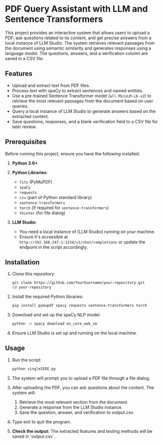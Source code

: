 # PDF Query Assistant with LLM and Sentence Transformers

This project provides an interactive system that allows users to upload a PDF, ask questions related to its content, and get precise answers from a local instance of LLM Studio. The system retrieves relevant passages from the document using semantic similarity and generates responses using a language model. The questions, answers, and a verification column are saved in a CSV file.

## Features

- Upload and extract text from PDF files.
- Process text with spaCy to extract sentences and named entities.
- Use a pre-trained Sentence Transformer model (`all-MiniLM-L6-v2`) to retrieve the most relevant passages from the document based on user queries.
- Query a local instance of LLM Studio to generate answers based on the extracted content.
- Save questions, responses, and a blank verification field to a CSV file for later review.

## Prerequisites

Before running this project, ensure you have the following installed:

1. **Python 3.6+**
2. **Python Libraries**:
   - `fitz` (PyMuPDF)
   - `spaCy`
   - `requests`
   - `csv` (part of Python standard library)
   - `sentence-transformers`
   - `torch` (if required for `sentence-transformers`)
   - `tkinter` (for file dialog)

3. **LLM Studio**:
   - You need a local instance of [LLM Studio] running on your machine.
   - Ensure it's accessible at `http://192.168.247.1:1234/v1/chat/completions` or update the endpoint in the script accordingly.

## Installation

1. Clone this repository:
   ```bash
   git clone https://github.com/YourUsername/your-repository.git
   cd your-repository

2. Install the required Python libraries:
   ```bash
   pip install pymupdf spacy requests sentence-transformers torch
   
3. Download and set up the spaCy NLP model:
   ```bash
   python -m spacy download en_core_web_sm
   
4. Ensure LLM Studio is set up and running on the local machine.

## Usage

1. Run the script:
   ```bash
   python singleIEEE.py

2. The system will prompt you to upload a PDF file through a file dialog.

3. After uploading the PDF, you can ask questions about the content. The system will:
   1. Retrieve the most relevant section from the document.
   2. Generate a response from the LLM Studio instance.
   3. Save the question, answer, and verification to output.csv.
      
4. Type exit to quit the program.

5. **Check the output:** The extracted features and testing methods will be saved in 'output.csv`.
